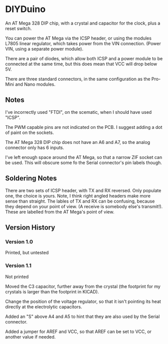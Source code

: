 DIYDuino
========

An AT Mega 328 DIP chip, with a crystal and capacitor for the clock, plus a reset switch.

You can power the AT Mega via the ICSP header, or using the modules L7805 linear regulator, which takes power
from the VIN connection. (Power VIN, using a separate power module).

There are a pair of diodes, which allow both ICSP and a power module to be connected at the same time,
but this does mean that VCC will drop below 5V.

There are three standard connectors, in the same configuration as the Pro-Mini and Nano modules.

## Notes

I've incorrectly used "FTDI", on the scematic, when I should have used "ICSP".

The PWM capable pins are not indicated on the PCB. I suggest adding a dot of paint on the sockets.

The AT Mega 328 DIP chip does not have an A6 and A7, so the analog connector only has 6 inputs.

I've left enough space around the AT Mega, so that a narrow ZIF socket can be used.
This will obscure some fo the Serial connector's pin labels though.

## Soldering Notes

There are two sets of ICSP header, with TX and RX reversed. Only populate one, the choice is yours.
Note, I think right angled headers make more sense than straight.
The lables of TX and RX can be confusing, because they depend on your point of view.
(A receive is somebody else's transmit!). These are labelled from the AT Mega's point of view.


## Version History

### Version 1.0

Printed, but untested

### Version 1.1

Not printed

Moved the C3 capacitor, further away from the crystal (the footprint for my crystals is larger than the footprint in KICAD).

Change the position of the voltage regulator, so that it isn't pointing its heat directly at the electrolytic capacitors.

Added an "S" above A4 and A5 to hint that they are also used by the Serial connector.

Added a jumper for AREF and VCC, so that AREF can be set to VCC, or another value if needed.
